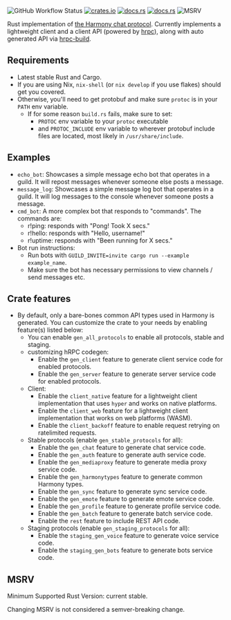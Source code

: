 ![GitHub Workflow Status](https://img.shields.io/github/workflow/status/yusdacra/harmony_rust_sdk/Rust)
[![crates.io](https://img.shields.io/crates/v/harmony_rust_sdk)](https://crates.io/crates/harmony_rust_sdk)
[![docs.rs](https://docs.rs/harmony_rust_sdk/badge.svg)](https://docs.rs/harmony_rust_sdk)
[![docs.rs](https://img.shields.io/badge/docs-master-blue)](https://harmonyapp.io/harmony_rust_sdk)
![MSRV](https://img.shields.io/badge/MSRV-current%20stable-red)

Rust implementation of [the Harmony chat protocol](https://github.com/harmony-development).
Currently implements a lightweight client and a client API (powered by [hrpc](https://crates.io/crates/hrpc)),
along with auto generated API via [hrpc-build](https://crates.io/crates/hrpc-build).

## Requirements

- Latest stable Rust and Cargo.
- If you are using Nix, `nix-shell` (or `nix develop` if you use flakes) should
get you covered.
- Otherwise, you'll need to get protobuf and make sure `protoc` is in your `PATH`
env variable.
  - If for some reason `build.rs` fails, make sure to set:
    - `PROTOC` env variable to your `protoc` executable
    - and `PROTOC_INCLUDE` env variable to wherever protobuf include files are
    located, most likely in `/usr/share/include`.

## Examples

- `echo_bot`: Showcases a simple message echo bot that operates in a guild.
It will repost messages whenever someone else posts a message.
- `message_log`: Showcases a simple message log bot that operates in a guild.
It will log messages to the console whenever someone posts a message.
- `cmd_bot`: A more complex bot that responds to "commands". The commands are:
  - r!ping: responds with "Pong! Took X secs."
  - r!hello: responds with "Hello, username!"
  - r!uptime: responds with "Been running for X secs."
- Bot run instructions:
  - Run bots with `GUILD_INVITE=invite cargo run --example example_name`.
  - Make sure the bot has necessary permissions to view channels / send messages etc.

## Crate features

- By default, only a bare-bones common API types used in Harmony is generated.
You can customize the crate to your needs by enabling feature(s) listed below:
  - You can enable `gen_all_protocols` to enable all protocols, stable and staging.
  - customizing hRPC codegen:
    - Enable the `gen_client` feature to generate client service code for
    enabled protocols.
    - Enable the `gen_server` feature to generate server service code for
    enabled protocols.
  - Client:
    - Enable the `client_native` feature for a lightweight client implementation
    that uses `hyper` and works on native platforms.
    - Enable the `client_web` feature for a lightweight client implementation that
    works on web platforms (WASM).
    - Enable the `client_backoff` feature to enable request retrying on ratelimited
    requests.
  - Stable protocols (enable `gen_stable_protocols` for all):
    - Enable the `gen_chat` feature to generate chat service code.
    - Enable the `gen_auth` feature to generate auth service code.
    - Enable the `gen_mediaproxy` feature to generate media proxy service code.
    - Enable the `gen_harmonytypes` feature to generate common Harmony types.
    - Enable the `gen_sync` feature to generate sync service code.
    - Enable the `gen_emote` feature to generate emote service code.
    - Enable the `gen_profile` feature to generate profile service code.
    - Enable the `gen_batch` feature to generate batch service code.
    - Enable the `rest` feature to include REST API code.
  - Staging protocols (enable `gen_staging_protocols` for all):
    - Enable the `staging_gen_voice` feature to generate voice service code.
    - Enable the `staging_gen_bots` feature to generate bots service code.

## MSRV

Minimum Supported Rust Version: current stable.

Changing MSRV is not considered a semver-breaking change.
